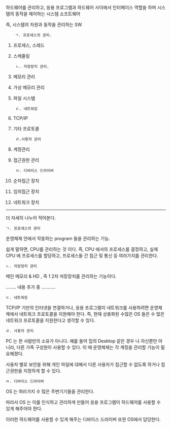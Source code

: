 하드웨어를 관리하고, 응용 프로그램과 하드웨어 사이에서 인터페이스 역할을 하며 시스템의 동작을 제어하는 시스템 소프트웨어

즉, 시스템의 자원과 동작을 관리하는 SW

        ㄱ. 프로세스의 관리.

1. 프로세스, 스레드
2. 스케줄링



        ㄴ. 저장장치 관리.
    
1. 메모리 관리
2. 가상 메모리 관리
3. 파일 시스템


        ㄷ. 네트워킹
    
1. TCP/IP
2. 기타 프로토콜

        ㄹ.사용자 관리
    
1. 계정관리
2. 접근권한 관리

        ㅁ. 디바이스 드라이버
    
1. 순차접근 장치
2. 임의접근 장치
3. 네트워크 장치

-------------------------------

더 자세히 나누어 적어본다.

    ㄱ. 프로세스의 관리

운영체제 안에서 작동하는 program 들을 관리하는 기능.

쉽게 말하면, CPU를 관리하는 것 이다. 즉, CPU 에서의 프로세스를 결정하고, 실제 CPU 에 프로세스를 할당하고, 프로세스들 간 접근 및 통신 등 여러가지를 관리한다.


    ㄴ. 저장장치 관리

메인 메모리 & HD , 즉 1 2차 저장장치를 관리하는 기능이다.

........ 내용 추가 중 ...........

    ㄷ. 네트워킹
    
TCP/IP 기반의 인터넷을 연결하거나, 응용 프로그램이 네트워크를 사용하려면 운영체제에서 네트워크 프로토콜을 지원해야 한다. 즉, 현재 상용화된 수많은 OS 들은 수 많은 네트워크 프로토콜을 지원한다고 생각할 수 있다.

    ㄹ. 사용자 관리

PC 는 한 사람만의 소유가 아니다. 예를 들어 집의 Desktop 같은 경우 나 자신뿐만 아니라, 다른 가족 구성원이 사용할 수 있다. 이 때 운영체제는 각 계정을 관리할 기능이 필요해졌다.

사용자 별로 보안을 위해 개인 파일에 대해서 다른 사용자가 접근할 수 없도록 하거나 접근권한을 지정하게 할 수 있다.

    ㅁ. 디바이스 드라이버
    
OS 는 여러가지 수 많은 주변기기들을 관리한다.

따라서 OS 는 이를 인식하고 관리하게 만들어 응용 프로그램이 하드웨어를 사용할 수 있게 해주어야 한다.

이러한 하드웨어를 사용할 수 있게 해주는 디바이스 드라이버 또한 OS에서 담당한다.
